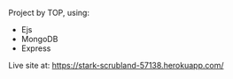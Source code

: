 Project by TOP, using:

- Ejs
- MongoDB
- Express

Live site at: https://stark-scrubland-57138.herokuapp.com/
